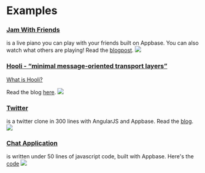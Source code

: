 
# Examples

### [Jam With Friends](http://appbaseio.github.io/jam-with-friends/)

is a live piano you can play with your friends built on Appbase. You can also watch what others are playing! Read the [blogpost](http://news.appbase.io/posts/233094-jam-with-friends).
[![](http://user-image.logdown.io/user/9394/blog/9216/post/233094/xfXM0DUXQpqm1jz8QAOj_Selection_124.png)](http://appbaseio.github.io/jam-with-friends/)


### [Hooli - “minimal message-oriented transport layers”](http://sagarchandarana123.github.io/hooli.io/)

[What is Hooli?](https://www.youtube.com/watch?v=bQO5oqrP1KE)

Read the blog [here](http://news.appbase.io/posts/233177-how-to-go-from-idea-to-launch-in-4-days-and-get-press).
[![](http://sagarchandarana123.github.io/hooli.io/img/meetings.png)](http://sagarchandarana123.github.io/hooli.io/)


### [Twitter](http://twitter.appbase.io/)

is a twitter clone in 300 lines with AngularJS and Appbase. Read the [blog](http://news.appbase.io/posts/222589-twitter-appbase).
[![](http://i.imgur.com/k2zJd7t.png?1)](http://twitter.appbase.io/)


### [Chat Application](http://chat.appbase.io/finished/HackthonFS)

is written under 50 lines of javascript code, built with Appbase. Here's the [code](http://appbase.io/tutorial.html)
[![](http://i.imgur.com/Jw91D4f.png?1)](http://chat.appbase.io/finished/HackthonFS)